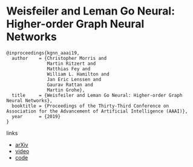 # Weisfeiler and Leman Go Neural: Higher-order Graph Neural Networks

```
@inproceedings{kgnn_aaai19,
  author    = {Christopher Morris and
               Martin Ritzert and
               Matthias Fey and
               William L. Hamilton and
               Jan Eric Lenssen and
               Gaurav Rattan and
               Martin Grohe},
  title     = {Weisfeiler and Leman Go Neural: Higher-order Graph Neural Networks},
  booktitle = {Proceedings of the Thirty-Third Conference on Association for the Advancement of Artificial Intelligence (AAAI)},
  year      = {2019}
}
```

links
- [arXiv](https://arxiv.org/abs/1810.02244)
- [video](https://slideslive.com/38917609/graph-neural-networks-and-graph-isomorphism)
- [code](https://github.com/k-gnn/k-gnn)
